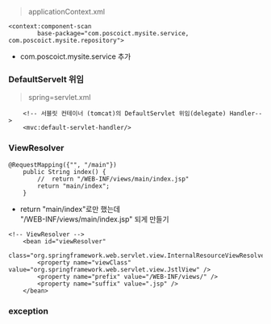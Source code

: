 > applicationContext.xml

```
<context:component-scan
		base-package="com.poscoict.mysite.service, com.poscoict.mysite.repository">
```
+ com.poscoict.mysite.service 추가


###	 DefaultServelt 위임


> spring=servlet.xml

```
	<!-- 서블릿 컨테이너 (tomcat)의 DefaultServlet 위임(delegate) Handler-->
	<mvc:default-servlet-handler/>
```
 

### ViewResolver

```
@RequestMapping({"", "/main"})
	public String index() {
		// 	return "/WEB-INF/views/main/index.jsp"
		return "main/index";
	}
```
+ return "main/index"로만 했는데 <br>
	"/WEB-INF/views/main/index.jsp" 되게 만들기

```
<!-- ViewResolver -->
	<bean id="viewResolver"
		class="org.springframework.web.servlet.view.InternalResourceViewResolver">
		<property name="viewClass" value="org.springframework.web.servlet.view.JstlView" />
		<property name="prefix" value="/WEB-INF/views/" />
		<property name="suffix" value=".jsp" />
	</bean>
```


### exception
